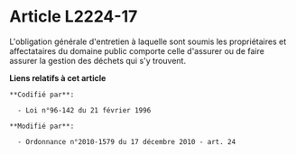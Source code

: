 # Article L2224-17

L'obligation générale d'entretien à laquelle sont soumis les propriétaires et affectataires du domaine public comporte celle
d'assurer ou de faire assurer la gestion des déchets qui s'y trouvent.

**Liens relatifs à cet article**

	**Codifié par**:

	  - Loi n°96-142 du 21 février 1996

	**Modifié par**:

	  - Ordonnance n°2010-1579 du 17 décembre 2010 - art. 24
